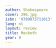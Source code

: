 ```yaml
---
author: Shakespeare
cover: 296.jpg
isbn: '9789073711013'
lang: nl
layout: review
title: Macbeth
year: 0
---
```


